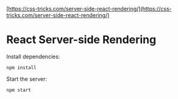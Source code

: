 [https://css-tricks.com/server-side-react-rendering/](https://css-tricks.com/server-side-react-rendering/)

# React Server-side Rendering

Install dependencies:

```
npm install
```

Start the server:

```
npm start
```